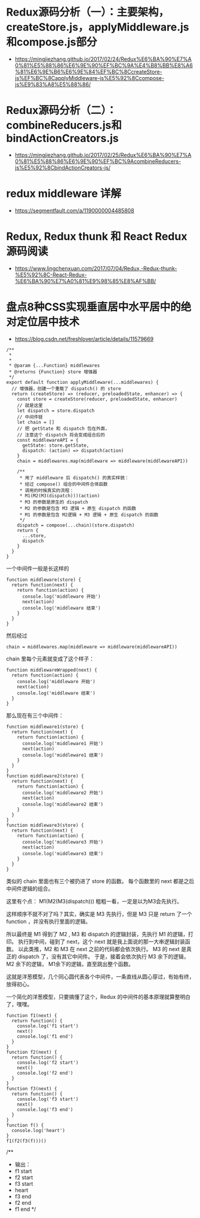 # Redux源码分析（一）：主要架构，createStore.js，applyMiddleware.js和compose.js部分
- https://mingjiezhang.github.io/2017/02/24/Redux%E6%BA%90%E7%A0%81%E5%88%86%E6%9E%90%EF%BC%9A%E4%B8%BB%E8%A6%81%E6%9E%B6%E6%9E%84%EF%BC%8CcreateStore-js%EF%BC%8CapplyMiddleware-js%E5%92%8Ccompose-js%E9%83%A8%E5%88%86/
# Redux源码分析（二）：combineReducers.js和bindActionCreators.js
- https://mingjiezhang.github.io/2017/02/25/Redux%E6%BA%90%E7%A0%81%E5%88%86%E6%9E%90%EF%BC%9AcombineReducers-js%E5%92%8CbindActionCreators-js/

# redux middleware 详解
- https://segmentfault.com/a/1190000004485808

# Redux, Redux thunk 和 React Redux 源码阅读
- https://www.lingchenxuan.com/2017/07/04/Redux,-Redux-thunk-%E5%92%8C-React-Redux-%E6%BA%90%E7%A0%81%E9%98%85%E8%AF%BB/

# 盘点8种CSS实现垂直居中水平居中的绝对定位居中技术
- https://blog.csdn.net/freshlover/article/details/11579669
```
/**
 * 
 *
 * @param {...Function} middlewares
 * @returns {Function} store 增强器
 */
export default function applyMiddleware(...middlewares) {
  // 增强器，创建一个重载了 dispatch() 的 store
  return (createStore) => (reducer, preloadedState, enhancer) => {
    const store = createStore(reducer, preloadedState, enhancer)
    // 就是这里
    let dispatch = store.dispatch
    // 中间件链
    let chain = []
    // 把 getState 和 dispatch 包在外面， 
    // 注意这个 dispatch 将会变成组合后的 
    const middlewareAPI = {
      getState: store.getState,
      dispatch: (action) => dispatch(action)
    }
    chain = middlewares.map(middleware => middleware(middlewareAPI))
    
    /**
     * 用了 middleware 后 dispatch() 的真实样貌：
     * 经过 compose() 组合的中间件合体函数
     * 调用的时候真实的流程：
     * M1(M2(M3(dispatch)))(action)
     * M3 的参数是原生的 dispatch
     * M2 的参数是包含 M3 逻辑 + 原生 dispatch 的函数
     * M1 的参数是包含 M2逻辑 + M3 逻辑 + 原生 dispatch 的函数
     */ 
    dispatch = compose(...chain)(store.dispatch)
    return {
      ...store,
      dispatch
    }
  }
}
```

一个中间件一般是长这样的
```
function middleware(store) {
  return function(next) {
    return function(action) {
      console.log('middleware 开始')
      next(action)
      console.log('middleware 结束')
    }
  }
}
```

然后经过
```
chain = middlewares.map(middleware => middleware(middlewareAPI))
```

chain 里每个元素就变成了这个样子：
```
function middlewareWrapped(next) {
  return function(action) {
    console.log('middleware 开始')
    next(action)
    console.log('middleware 结束')
  }
}

```
那么现在有三个中间件：
```
function middleware1(store) {
  return function(next) {
    return function(action) {
      console.log('middleware1 开始')
      next(action)
      console.log('middleware1 结束')
    }
  }
}
function middleware2(store) {
  return function(next) {
    return function(action) {
      console.log('middleware2 开始')
      next(action)
      console.log('middleware2 结束')
    }
  }
}
function middleware3(store) {
  return function(next) {
    return function(action) {
      console.log('middleware3 开始')
      next(action)
      console.log('middleware3 结束')
    }
  }
}
```
类似的 chain 里面也有三个被扔进了 store 的函数。
每个函数里的 next 都是之后中间件逻辑的组合。

这里有个点：
M1(M2(M3(dispatch)))
粗粗一看，一定是以为M3会先执行。

这样顺序不就不对了吗？其实，确实是 M3 先执行，但是 M3 只是 return 了一个 function ，并没有执行里面的逻辑。

所以最终是 M1 得到了 M2 , M3 和 dispatch 的逻辑封装，先执行 M1 的逻辑，打印。
执行到中间，碰到了 next，这个 next 就是我上面说的那一大串逻辑封装函数。
以此类推，M2 和 M3 在 next 之前的代码都会依次执行。
M3 的 next 是真正的 dispatch 了，没有其它中间件。
于是，接着会依次执行 M3 余下的逻辑， M2 余下的逻辑， M1余下的逻辑，直至跳出整个函数。

这就是洋葱模型，几个同心圆代表各个中间件，一条直线从圆心穿过，有始有终，放得初心。

一个简化的洋葱模型，只要搞懂了这个，Redux 的中间件的基本原理就算整明白了，嘿嘿。
```
function f1(next) {
  return function() {
    console.log('f1 start')
    next()
    console.log('f1 end')
  }
}
function f2(next) {
  return function() {
    console.log('f2 start')
    next()
    console.log('f2 end')
  }
}
function f3(next) {
  return function() {
    console.log('f3 start')
    next()
    console.log('f3 end')
  }
}
function f() {
  console.log('heart')
}
f1(f2(f3(f)))()
```
/**
 * 输出：
 * f1 start
 * f2 start
 * f3 start
 * heart
 * f3 end
 * f2 end
 * f1 end
 */
